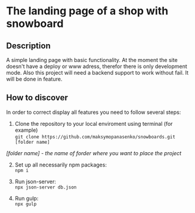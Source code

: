 # The landing page of a shop with snowboard

## Description
A simple landing page with basic functionality. At the moment the site doesn't have a deploy or www adress, therefor there is only development mode. Also this project will need a backend support to work without fail. It will be done in feature.

## How to discover

In order to correct display all features you need to follow several steps:
1. Clone the repository to your local enviroment using terminal (for example) <br/>
  `git clone https://github.com/maksymopanasenko/snowboards.git [folder name]`
   
_[folder name] - the name of forder where you want to place the project_

2. Set up all necessarily npm packages: <br/>
  `npm i`

3. Run json-server: <br/>
  `npx json-server db.json`
  
4. Run gulp: <br/>
  `npx gulp`


